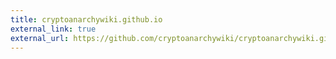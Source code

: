 ```yaml
---
title: cryptoanarchywiki.github.io
external_link: true
external_url: https://github.com/cryptoanarchywiki/cryptoanarchywiki.github.io/
---
```

